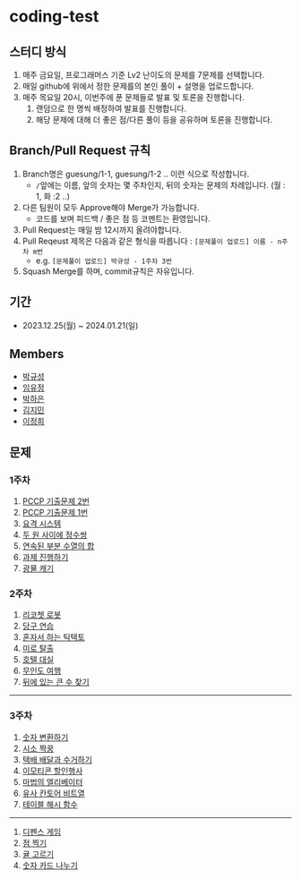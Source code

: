 # coding-test

## 스터디 방식

1. 매주 금요일, 프로그래머스 기준 Lv2 난이도의 문제를 7문제를 선택합니다.
2. 매일 github에 위에서 정한 문제를의 본인 풀이 + 설명을 업로드합니다.
3. 매주 목요일 20시, 이번주에 푼 문제들로 발표 및 토론을 진행합니다.
   1. 랜덤으로 한 명씩 배정하여 발표를 진행합니다.
   2. 해당 문제에 대해 더 좋은 점/다른 풀이 등을 공유하며 토론을 진행합니다.

## Branch/Pull Request 규칙

1. Branch명은 guesung/1-1, guesung/1-2 .. 이런 식으로 작성합니다.
   - `/`앞에는 이름, 앞의 숫자는 몇 주차인지, 뒤의 숫자는 문제의 차례입니다. (월 : 1, 화 :2 ..)
2. 다른 팀원이 모두 Approve해야 Merge가 가능합니다.
   - 코드를 보며 피드백 / 좋은 점 등 코멘트는 환영입니다.
3. Pull Request는 매일 밤 12시까지 올려야합니다.
4. Pull Reqeust 제목은 다음과 같은 형식을 따릅니다 : `[문제풀이 업로드] 이름 - n주차 m번`
   - e.g. `[문제풀이 업로드] 박규성 - 1주차 3번`
5. Squash Merge를 하며, commit규칙은 자유입니다.

## 기간

- 2023.12.25(월) ~ 2024.01.21(일)

## Members
- [박규성](https://github.com/guesung)
- [임유정](https://github.com/ujunglim)
- [박하은](https://github.com/pullingoff)
- [김지민](https://github.com/JMK1007)
- [이정희](https://github.com/Lee-jh01)

## 문제

### 1주차

1. [PCCP 기출문제 2번](https://school.programmers.co.kr/learn/courses/30/lessons/250136)
2. [PCCP 기출문제 1번](https://school.programmers.co.kr/learn/courses/30/lessons/250135)
3. [요격 시스템](https://school.programmers.co.kr/learn/courses/30/lessons/181188)
4. [두 원 사이에 정수쌍](https://school.programmers.co.kr/learn/courses/30/lessons/181187)
5. [연속된 부분 수열의 합](https://school.programmers.co.kr/learn/courses/30/lessons/178870)
6. [과제 진행하기](https://school.programmers.co.kr/learn/courses/30/lessons/176962)
7. [광물 캐기](https://school.programmers.co.kr/learn/courses/30/lessons/172927)

### 2주차

1. [리코쳇 로봇](https://school.programmers.co.kr/learn/courses/30/lessons/169199)
2. [당구 연습](https://school.programmers.co.kr/learn/courses/30/lessons/169198)
3. [혼자서 하는 틱택토](https://school.programmers.co.kr/learn/courses/30/lessons/160585)
4. [미로 탈출](https://school.programmers.co.kr/learn/courses/30/lessons/159993)
5. [호텔 대실](https://school.programmers.co.kr/learn/courses/30/lessons/155651)
6. [무인도 여행](https://school.programmers.co.kr/learn/courses/30/lessons/154540)
7. [뒤에 있는 큰 수 찾기](https://school.programmers.co.kr/learn/courses/30/lessons/154539)

---

### 3주차

1. [숫자 변환하기](https://school.programmers.co.kr/learn/courses/30/lessons/154538)
2. [시소 짝꿍](https://school.programmers.co.kr/learn/courses/30/lessons/152996)
3. [택배 배달과 수거하기](https://school.programmers.co.kr/learn/courses/30/lessons/150369)
4. [이모티콘 할인행사](https://school.programmers.co.kr/learn/courses/30/lessons/150368)
5. [마법의 엘리베이터](https://school.programmers.co.kr/learn/courses/30/lessons/148653)
6. [유사 칸토어 비트열](https://school.programmers.co.kr/learn/courses/30/lessons/148652)
7. [테이블 해시 함수](https://school.programmers.co.kr/learn/courses/30/lessons/147354)

---

1. [디펜스 게임](https://school.programmers.co.kr/learn/courses/30/lessons/142085)
2. [점 찍기](https://school.programmers.co.kr/learn/courses/30/lessons/140107)
3. [귤 고르기](https://school.programmers.co.kr/learn/courses/30/lessons/138476)
4. [숫자 카드 나누기](https://school.programmers.co.kr/learn/courses/30/lessons/135807)